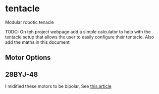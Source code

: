 # tentacle
Modular robotic tenacle

TODO: On teh project webpage add a simple calculator to help with the tentacle setup that allows the user to
easily configure their tentacle. Also add the maths in this document


## Motor Options

## 28BYJ-48
I midified these motors to be bipolar, See [this article](https://ardufocus.com/howto/28byj-48-bipolar-hw-mod/)